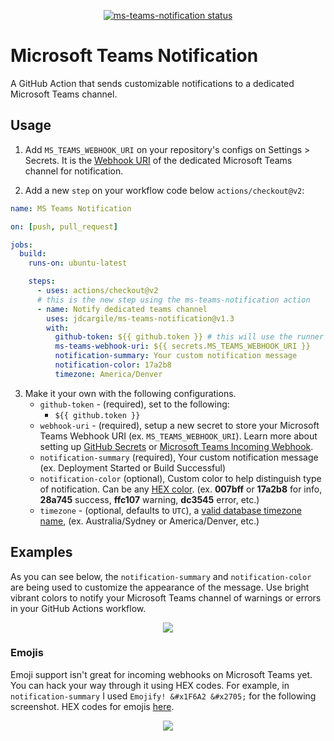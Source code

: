 <p align="center">
  <a href="https://github.com/jdcargile/ms-teams-notification/actions"><img alt="ms-teams-notification status" src="https://github.com/jdcargile/ms-teams-notification/workflows/Build%20&%20Test/badge.svg"></a>
</p>



# Microsoft Teams Notification 
A GitHub Action that sends customizable notifications to a dedicated Microsoft Teams channel.

## Usage
1. Add `MS_TEAMS_WEBHOOK_URI` on your repository's configs on Settings > Secrets. It is the [Webhook URI](https://docs.microsoft.com/en-us/microsoftteams/platform/webhooks-and-connectors/how-to/add-incoming-webhook) of the dedicated Microsoft Teams channel for notification.

2) Add a new `step` on your workflow code below `actions/checkout@v2`:

```yaml
name: MS Teams Notification

on: [push, pull_request]

jobs:
  build:
    runs-on: ubuntu-latest

    steps:
      - uses: actions/checkout@v2
      # this is the new step using the ms-teams-notification action
      - name: Notify dedicated teams channel
        uses: jdcargile/ms-teams-notification@v1.3
        with:
          github-token: ${{ github.token }} # this will use the runner's token.
          ms-teams-webhook-uri: ${{ secrets.MS_TEAMS_WEBHOOK_URI }}
          notification-summary: Your custom notification message 
          notification-color: 17a2b8
          timezone: America/Denver
```

3. Make it your own with the following configurations.
   - `github-token` - (required), set to the following:
     - `${{ github.token }}`
   - `webhook-uri` - (required), setup a new secret to store your Microsoft Teams Webhook URI (ex. `MS_TEAMS_WEBHOOK_URI`). Learn more about setting up [GitHub Secrets](https://help.github.com/en/actions/configuring-and-managing-workflows/creating-and-storing-encrypted-secrets) or [Microsoft Teams Incoming Webhook](https://docs.microsoft.com/en-us/microsoftteams/platform/webhooks-and-connectors/how-to/add-incoming-webhook).
   - `notification-summary` (required), Your custom notification message (ex. Deployment Started or Build Successful)
   - `notification-color` (optional), Custom color to help distinguish type of notification. Can be any [HEX color](https://html-color.codes/). (ex. **007bff** or **17a2b8** for info, **28a745** success, **ffc107** warning, **dc3545** error, etc.) 
   - `timezone` - (optional, defaults to `UTC`), a [valid database timezone name](https://en.wikipedia.org/wiki/List_of_tz_database_time_zones), (ex. Australia/Sydney or America/Denver, etc.)

## Examples
As you can see below, the `notification-summary` and `notification-color` are being used to customize the appearance of the message. Use bright vibrant colors to notify your Microsoft Teams channel of warnings or errors in your GitHub Actions workflow.

<p align="center">
<img src="notification-color-screenshots.png">
</p>

### Emojis
Emoji support isn't great for incoming webhooks on Microsoft Teams yet. You can hack your way through it using HEX codes. For example, in `notification-summary` I used `Emojify! &#x1F6A2​​ &#x2705;` for the following screenshot. HEX codes for emojis [here](https://apps.timwhitlock.info/emoji/tables/unicode). 

<p align="center">
<img src="notification-emoji-screenshot.png">
</p>
